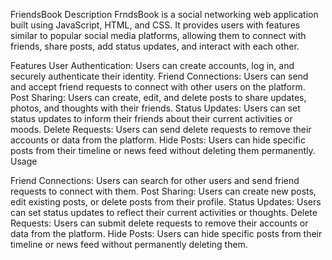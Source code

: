 FriendsBook
Description
FrndsBook is a social networking web application built using JavaScript, HTML, and CSS. It provides users with features similar to popular social media platforms, allowing them to connect with friends, share posts, add status updates, and interact with each other.

Features
User Authentication: Users can create accounts, log in, and securely authenticate their identity.
Friend Connections: Users can send and accept friend requests to connect with other users on the platform.
Post Sharing: Users can create, edit, and delete posts to share updates, photos, and thoughts with their friends.
Status Updates: Users can set status updates to inform their friends about their current activities or moods.
Delete Requests: Users can send delete requests to remove their accounts or data from the platform.
Hide Posts: Users can hide specific posts from their timeline or news feed without deleting them permanently.
Usage


Friend Connections: Users can search for other users and send friend requests to connect with them.
Post Sharing: Users can create new posts, edit existing posts, or delete posts from their profile.
Status Updates: Users can set status updates to reflect their current activities or thoughts.
Delete Requests: Users can submit delete requests to remove their accounts or data from the platform.
Hide Posts: Users can hide specific posts from their timeline or news feed without permanently deleting them.
